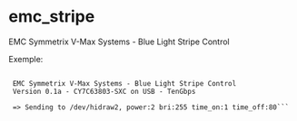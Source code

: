 # emc_stripe
EMC Symmetrix V-Max Systems - Blue Light Stripe Control


Exemple:
```./emc_stripe 2 blink 255

 EMC Symmetrix V-Max Systems - Blue Light Stripe Control
 Version 0.1a - CY7C63803-SXC on USB - TenGbps

 => Sending to /dev/hidraw2, power:2 bri:255 time_on:1 time_off:80```
